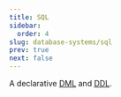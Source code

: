 ```yaml
---
title: SQL
sidebar:
  order: 4
slug: database-systems/sql
prev: true
next: false
---
```


A declarative [DML](/database-systems/introduction/#data-modelling-language) and [DDL](/database-systems/introduction/#data-definition-language).
